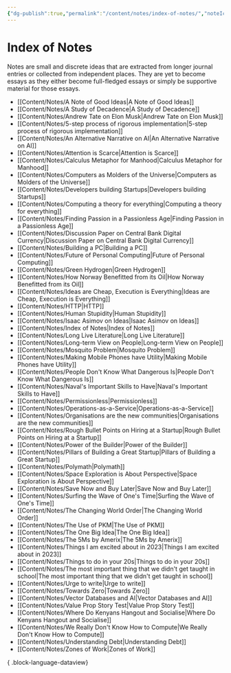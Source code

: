 ```yaml
---
{"dg-publish":true,"permalink":"/content/notes/index-of-notes/","noteIcon":"2"}
---
```


# Index of Notes

Notes are small and discrete ideas that are extracted from longer journal entries or collected from independent places. They are yet to become essays as they either become full-fledged essays or simply be supportive material for those essays. 
- [[Content/Notes/A Note of Good Ideas\|A Note of Good Ideas]]
- [[Content/Notes/A Study of Decadence\|A Study of Decadence]]
- [[Content/Notes/Andrew Tate on Elon Musk\|Andrew Tate on Elon Musk]]
- [[Content/Notes/5-step process of rigorous implementation\|5-step process of rigorous implementation]]
- [[Content/Notes/An Alternative Narrative on AI\|An Alternative Narrative on AI]]
- [[Content/Notes/Attention is Scarce\|Attention is Scarce]]
- [[Content/Notes/Calculus Metaphor for Manhood\|Calculus Metaphor for Manhood]]
- [[Content/Notes/Computers as Molders of the Universe\|Computers as Molders of the Universe]]
- [[Content/Notes/Developers building Startups\|Developers building Startups]]
- [[Content/Notes/Computing a theory for everything\|Computing a theory for everything]]
- [[Content/Notes/Finding Passion in a Passionless Age\|Finding Passion in a Passionless Age]]
- [[Content/Notes/Discussion Paper on Central Bank Digital Currency\|Discussion Paper on Central Bank Digital Currency]]
- [[Content/Notes/Building a PC\|Building a PC]]
- [[Content/Notes/Future of Personal Computing\|Future of Personal Computing]]
- [[Content/Notes/Green Hydrogen\|Green Hydrogen]]
- [[Content/Notes/How Norway Benefitted from its Oil\|How Norway Benefitted from its Oil]]
- [[Content/Notes/Ideas are Cheap, Execution is Everything\|Ideas are Cheap, Execution is Everything]]
- [[Content/Notes/HTTP\|HTTP]]
- [[Content/Notes/Human Stupidity\|Human Stupidity]]
- [[Content/Notes/Isaac Asimov on Ideas\|Isaac Asimov on Ideas]]
- [[Content/Notes/Index of Notes\|Index of Notes]]
- [[Content/Notes/Long Live Literature\|Long Live Literature]]
- [[Content/Notes/Long-term View on People\|Long-term View on People]]
- [[Content/Notes/Mosquito Problem\|Mosquito Problem]]
- [[Content/Notes/Making Mobile Phones have Utility\|Making Mobile Phones have Utility]]
- [[Content/Notes/People Don't Know What Dangerous Is\|People Don't Know What Dangerous Is]]
- [[Content/Notes/Naval's Important Skills to Have\|Naval's Important Skills to Have]]
- [[Content/Notes/Permissionless\|Permissionless]]
- [[Content/Notes/Operations-as-a-Service\|Operations-as-a-Service]]
- [[Content/Notes/Organisations are the new communities\|Organisations are the new communities]]
- [[Content/Notes/Rough Bullet Points on Hiring at a Startup\|Rough Bullet Points on Hiring at a Startup]]
- [[Content/Notes/Power of the Builder\|Power of the Builder]]
- [[Content/Notes/Pillars of Building a Great Startup\|Pillars of Building a Great Startup]]
- [[Content/Notes/Polymath\|Polymath]]
- [[Content/Notes/Space Exploration is About Perspective\|Space Exploration is About Perspective]]
- [[Content/Notes/Save Now and Buy Later\|Save Now and Buy Later]]
- [[Content/Notes/Surfing the Wave of One's Time\|Surfing the Wave of One's Time]]
- [[Content/Notes/The Changing World Order\|The Changing World Order]]
- [[Content/Notes/The Use of PKM\|The Use of PKM]]
- [[Content/Notes/The One Big Idea\|The One Big Idea]]
- [[Content/Notes/The 5Ms by Amerix\|The 5Ms by Amerix]]
- [[Content/Notes/Things I am excited about in 2023\|Things I am excited about in 2023]]
- [[Content/Notes/Things to do in your 20s\|Things to do in your 20s]]
- [[Content/Notes/The most important thing that we didn't get taught in school\|The most important thing that we didn't get taught in school]]
- [[Content/Notes/Urge to write\|Urge to write]]
- [[Content/Notes/Towards Zero\|Towards Zero]]
- [[Content/Notes/Vector Databases and AI\|Vector Databases and AI]]
- [[Content/Notes/Value Prop Story Test\|Value Prop Story Test]]
- [[Content/Notes/Where Do Kenyans Hangout and Socialise\|Where Do Kenyans Hangout and Socialise]]
- [[Content/Notes/We Really Don't Know How to Compute\|We Really Don't Know How to Compute]]
- [[Content/Notes/Understanding Debt\|Understanding Debt]]
- [[Content/Notes/Zones of Work\|Zones of Work]]

{ .block-language-dataview}

